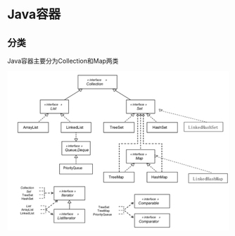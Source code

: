 # Java容器

## 分类

Java容器主要分为Collection和Map两类

<img src="../../img/JavaJava容器Java容器接口图.png" alt="image-20200929071347585" style="zoom:50%;" />

